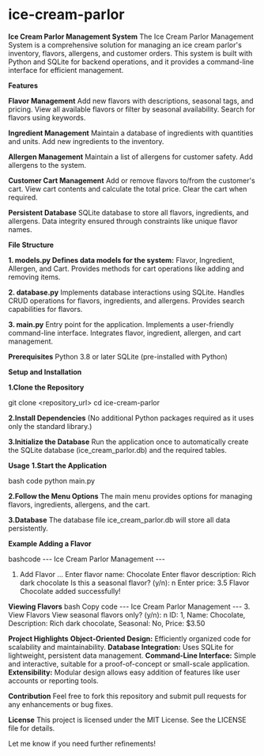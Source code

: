 # ice-cream-parlor

**Ice Cream Parlor Management System**
The Ice Cream Parlor Management System is a comprehensive solution for managing an ice cream parlor's inventory, flavors, allergens, and customer orders. This system is built with Python and SQLite for backend operations, and it provides a command-line interface for efficient management.

**Features**

**Flavor Management**
Add new flavors with descriptions, seasonal tags, and pricing.
View all available flavors or filter by seasonal availability.
Search for flavors using keywords.

**Ingredient Management**
Maintain a database of ingredients with quantities and units.
Add new ingredients to the inventory.

**Allergen Management**
Maintain a list of allergens for customer safety.
Add allergens to the system.

**Customer Cart Management**
Add or remove flavors to/from the customer's cart.
View cart contents and calculate the total price.
Clear the cart when required.

**Persistent Database**
SQLite database to store all flavors, ingredients, and allergens.
Data integrity ensured through constraints like unique flavor names.

**File Structure**

**1. models.py
Defines data models for the system:**
Flavor, Ingredient, Allergen, and Cart.
Provides methods for cart operations like adding and removing items.

**2. database.py**
Implements database interactions using SQLite.
Handles CRUD operations for flavors, ingredients, and allergens.
Provides search capabilities for flavors.

**3. main.py**
Entry point for the application.
Implements a user-friendly command-line interface.
Integrates flavor, ingredient, allergen, and cart management.

**Prerequisites**
Python 3.8 or later
SQLite (pre-installed with Python)

**Setup and Installation**

**1.Clone the Repository**

git clone <repository_url>
cd ice-cream-parlor

**2.Install Dependencies**
(No additional Python packages required as it uses only the standard library.)

**3.Initialize the Database**
Run the application once to automatically create the SQLite database (ice_cream_parlor.db) and the required tables.

**Usage**
**1.Start the Application**

bash code
python main.py

**2.Follow the Menu Options**
The main menu provides options for managing flavors, ingredients, allergens, and the cart.

**3.Database**
The database file ice_cream_parlor.db will store all data persistently.

**Example
Adding a Flavor**

bashcode
--- Ice Cream Parlor Management ---
1. Add Flavor
...
Enter flavor name: Chocolate
Enter flavor description: Rich dark chocolate
Is this a seasonal flavor? (y/n): n
Enter price: 3.5
Flavor Chocolate added successfully!

**Viewing Flavors**
bash
Copy code
--- Ice Cream Parlor Management ---
3. View Flavors
View seasonal flavors only? (y/n): n
ID: 1, Name: Chocolate, Description: Rich dark chocolate, Seasonal: No, Price: $3.50

**Project Highlights**
**Object-Oriented Design:** Efficiently organized code for scalability and maintainability.
**Database Integration:** Uses SQLite for lightweight, persistent data management.
**Command-Line Interface:** Simple and interactive, suitable for a proof-of-concept or small-scale application.
**Extensibility:** Modular design allows easy addition of features like user accounts or reporting tools.

**Contribution**
Feel free to fork this repository and submit pull requests for any enhancements or bug fixes.

**License**
This project is licensed under the MIT License. See the LICENSE file for details.

Let me know if you need further refinements!
